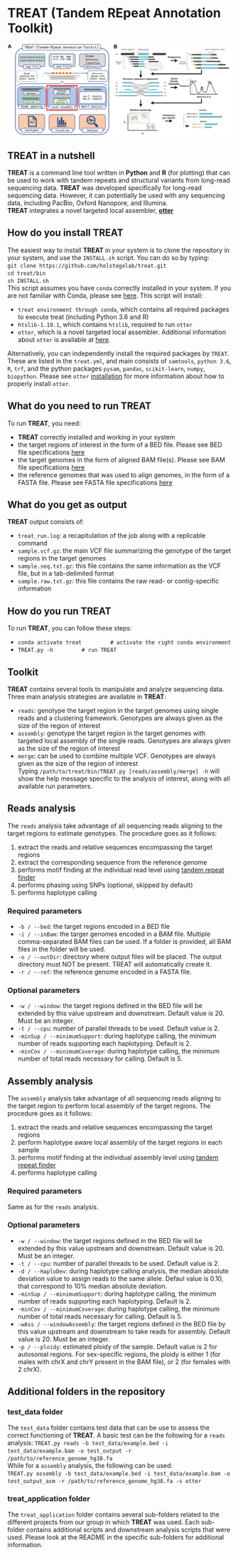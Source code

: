# TREAT (Tandem REpeat Annotation Toolkit)

![TREAT](/doc/Figure_TREAT_original.png)

## TREAT in a nutshell
**TREAT** is a command line tool written in **Python** and **R** (for plotting) that can be used to work with tandem repeats and structural variants from long-read sequencing data. **TREAT** was developed specifically for long-read sequencing data. However, it can potentially be used with any sequencing data, including PacBio, Oxford Nanopore, and Illumina.  
**TREAT** integrates a novel targeted local assembler, [**otter**](https://github.com/holstegelab/otter)


## How do you install TREAT
The easiest way to install **TREAT** in your system is to clone the repository in your system, and use the `INSTALL.sh` script. You can do so by typing:  
`git clone https://github.com/holstegelab/treat.git`  
`cd treat/bin`  
`sh INSTALL.sh`  
This script assumes you have `conda` correctly installed in your system. If you are not familiar with Conda, please see [here](https://conda.io/projects/conda/en/latest/user-guide/getting-started.html).
This script will install:
- `treat environment through conda`, which contains all required packages to execute treat (including Python 3.6 and R)
- `htslib-1.19.1`, which contains `htslib`, required to run `otter` 
- `otter`, which is a novel targeted local assembler. Additional information about `otter` is available at [here](https://github.com/holstegelab/otter).

Alternatively, you can independently install the required packages by `TREAT`. These are listed in the `treat.yml`, and main consists of `samtools`, `python 3.6`, `R`, `trf`, and the python packages `pysam`, `pandas`, `scikit-learn`, `numpy`, `biopython`. Please see `otter` [installation](https://github.com/holstegelab/otter) for more information about how to properly install `otter`.

## What do you need to run TREAT
To run **TREAT**, you need:
- **TREAT** correctly installed and working in your system
- the target regions of interest in the form of a BED file. Please see BED file specifications [here](https://genome.ucsc.edu/FAQ/FAQformat.html#format1)
- the target genomes in the form of aligned BAM file(s). Please see BAM file specifications [here](https://genome.ucsc.edu/goldenPath/help/bam.html)
- the reference genomes that was used to align genomes, in the form of a FASTA file. Please see FASTA file specifications [here](https://www.ncbi.nlm.nih.gov/genbank/fastaformat/)

## What do you get as output
**TREAT** output consists of:
- `treat_run.log`: a recapitulation of the job along with a replicable command
- `sample.vcf.gz`: the main VCF file summarizing the genotype of the target regions in the target genomes
- `sample.seq.txt.gz`: this file contains the same information as the VCF file, but in a tab-delimited format
- `sample.raw.txt.gz`: this file contains the raw read- or contig-specific information

## How do you run TREAT
To run **TREAT**, you can follow these steps:
- `conda activate treat         # activate the right conda environment`
- `TREAT.py -h         # run TREAT`

## Toolkit
**TREAT** contains several tools to manipulate and analyze sequencing data. Three main analysis strategies are available in **TREAT**:
- `reads`: genotype the target region in the target genomes using single reads and a clustering framework. Genotypes are always given as the size of the region of interest
- `assembly`: genotype the target region in the target genomes with targeted local assembly of the single reads. Genotypes are always given as the size of the region of interest
- `merge`: can be used to combine multiple VCF. Genotypes are always given as the size of the region of interest  
Typing `/path/to/treat/bin/TREAT.py [reads/assembly/merge] -h` will show the help message specific to the analysis of interest, along with all available run parameters.

## Reads analysis
The `reads` analysis take advantage of all sequencing reads aligning to the target regions to estimate genotypes. The procedure goes as it follows:
1. extract the reads and relative sequences encompassing the target regions
2. extract the corresponding sequence from the reference genome
3. performs motif finding at the individual read level using [tandem repeat finder](https://tandem.bu.edu/trf/trf.html)
4. performs phasing using SNPs (optional, skipped by default)
5. performs haplotype calling

### Required parameters
- `-b / --bed`: the target regions encoded in a BED file
- `-i / --inBam`: the targer genomes encoded in a BAM file. Multiple comma-separated BAM files can be used. If a folder is provided, all BAM files in the folder will be used.
- `-o / --outDir`: directory where output files will be placed. The output directory must NOT be present. TREAT will automatically create it.
- `-r / --ref`: the reference genome encoded in a FASTA file.

### Optional parameters
- `-w / --window`: the target regions defined in the BED file will be extended by this value upstream and downstream. Default value is 20. Must be an integer.
- `-t / --cpu`: number of parallel threads to be used. Default value is 2.
- `-minSup / --minimumSupport`: during haplotype calling, the minimum number of reads supporting each haplotyping. Default is 2.
- `-minCov / --minimumCoverage`: during haplotype calling, the minimum number of total reads necessary for calling. Default is 5.

## Assembly analysis
The `assembly` analysis take advantage of all sequencing reads aligning to the target region to perform local assembly of the target regions. The procedure goes as it follows:
1. extract the reads and relative sequences encompassing the target regions
2. perform haplotype aware local assembly of the target regions in each sample
3. performs motif finding at the individual assembly level using [tandem repeat finder](https://tandem.bu.edu/trf/trf.html)
4. performs haplotype calling

### Required parameters
Same as for the `reads` analysis.

### Optional parameters
- `-w / --window`: the target regions defined in the BED file will be extended by this value upstream and downstream. Default value is 20. Must be an integer.
- `-t / --cpu`: number of parallel threads to be used. Default value is 2.
- `-d / --HaploDev`: during haplotype calling analysis, the median absolute deviation value to assign reads to the same allele. Defaul value is 0.10, that correspond to 10% median absolute deviation.
- `-minSup / --minimumSupport`: during haplotype calling, the minimum number of reads supporting each haplotyping. Default is 2.
- `-minCov / --minimumCoverage`: during haplotype calling, the minimum number of total reads necessary for calling. Default is 5.
- `-wAss / --windowAssembly`: the target regions defined in the BED file by this value upstream and downstream to take reads for assembly. Default value is 20. Must be an integer.
- `-p / --ploidy`: estimated ploidy of the sample. Default value is 2 for autosomal regions. For sex-specific regions, the ploidy is either 1 (for males with chrX and chrY present in the BAM file), or 2 (for females with 2 chrX).

## Additional folders in the repository

### test_data folder
The `test_data` folder contains test data that can be use to assess the correct functioning of **TREAT**. A basic test can be the following for a `reads` analysis:
`TREAT.py reads -b test_data/example.bed -i test_data/example.bam -o test_output -r /path/to/reference_genome_hg38.fa`  
While for a `assembly` analysis, the following can be used:  
`TREAT.py assembly -b test_data/example.bed -i test_data/example.bam -o test_output_asm -r /path/to/reference_genome_hg38.fa -s otter`  

### treat_application folder
The `treat_application` folder contains several sub-folders related to the different projects from our group in which **TREAT** was used. Each sub-folder contains additional scripts and downstream analysis scripts that were used. Please look at the README in the specific sub-folders for additional information.